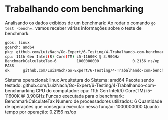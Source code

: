 # Trabalhando com benchmarking

Analisando os dados exibidos de um benchmark: Ao rodar o comando `go test -bench=.` vamos receber várias informações sobre o teste de benchmark.

```sh
goos: linux
goarch: amd64
pkg: github.com/LuizNach/Go-Expert/6-Testing/4-Trabalhando-com-benchmarking
cpu: 11th Gen Intel(R) Core(TM) i5-11600K @ 3.90GHz
BenchmarkCalculateTax-6         1000000000               0.2156 ns/op
PASS
ok      github.com/LuizNach/Go-Expert/6-Testing/4-Trabalhando-com-benchmarking  0.247s
```

Sistema operacional: linux
Arquitetura do Sistema: amd64
Pacote sendo testado: github.com/LuizNach/Go-Expert/6-Testing/4-Trabalhando-com-benchmarking
CPU do computador: cpu: 11th Gen Intel(R) Core(TM) i5-11600K @ 3.90GHz
Funcao executada para o benchmark: BenchmarkCalculateTax
Numero de processadores utilizados: 6
Quantidade de operações que conseguiu executar nessa função: 1000000000
Quanto tempo por operação: 0.2156 ns/op
